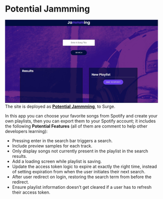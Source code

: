 # Potential Jammming
![Potential Jammming Screenshot](https://github.com/LeticiaPerdomenico/Potential-Jammming--with-Potential-Features-/blob/main/public/jammming.jpg)
The site is deployed as **[Potential Jammming](https://potentialjammming.surge.sh/)**, to Surge.


In this app you can choose your favorite songs from Spotify and create your own playlists, then you can export them to your Spotify account; it includes the following **Potential Features** (all of them are comment to help other developers learning):

- Pressing enter in the search bar triggers a search.
- Include preview samples for each track.
- Only display songs not currently present in the playlist in the search results.
- Add a loading screen while playlist is saving.
- Update the access token logic to expire at exactly the right time, instead of setting expiration from when the user initiates their next search.
- After user redirect on login, restoring the search term from before the redirect.
- Ensure playlist information doesn’t get cleared if a user has to refresh their access token.
